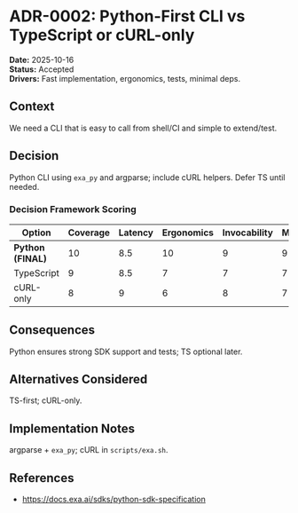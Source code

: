 # ADR-0002: Python-First CLI vs TypeScript or cURL-only

**Date:** 2025-10-16  
**Status:** Accepted  
**Drivers:** Fast implementation, ergonomics, tests, minimal deps.

## Context
We need a CLI that is easy to call from shell/CI and simple to extend/test.

## Decision
Python CLI using `exa_py` and argparse; include cURL helpers. Defer TS until needed.

### Decision Framework Scoring
| Option             | Coverage | Latency | Ergonomics | Invocability | Maintenance | Extensibility | Weighted |
|--------------------|----------|---------|------------|--------------|-------------|---------------|----------|
| **Python (FINAL)** | 10       | 8.5     | 10         | 9            | 9           | 9             | 9.25     |
| TypeScript         | 9        | 8.5     | 7          | 7            | 7           | 9             | ~9.00    |
| cURL-only          | 8        | 9       | 6          | 8            | 7           | 8             | 7.70     |

## Consequences
Python ensures strong SDK support and tests; TS optional later.

## Alternatives Considered
TS-first; cURL-only.

## Implementation Notes
argparse + `exa_py`; cURL in `scripts/exa.sh`.

## References
- https://docs.exa.ai/sdks/python-sdk-specification
